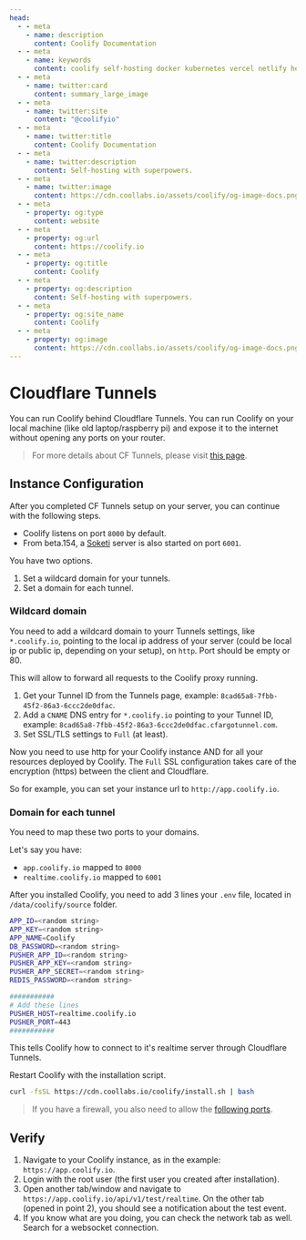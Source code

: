 ```yaml
---
head:
  - - meta
    - name: description
      content: Coolify Documentation
  - - meta
    - name: keywords
      content: coolify self-hosting docker kubernetes vercel netlify heroku render digitalocean aws gcp azure
  - - meta
    - name: twitter:card
      content: summary_large_image
  - - meta
    - name: twitter:site
      content: "@coolifyio"
  - - meta
    - name: twitter:title
      content: Coolify Documentation
  - - meta
    - name: twitter:description
      content: Self-hosting with superpowers.
  - - meta
    - name: twitter:image
      content: https://cdn.coollabs.io/assets/coolify/og-image-docs.png
  - - meta
    - property: og:type
      content: website
  - - meta
    - property: og:url
      content: https://coolify.io
  - - meta
    - property: og:title
      content: Coolify
  - - meta
    - property: og:description
      content: Self-hosting with superpowers.
  - - meta
    - property: og:site_name
      content: Coolify
  - - meta
    - property: og:image
      content: https://cdn.coollabs.io/assets/coolify/og-image-docs.png
---
```


# Cloudflare Tunnels

You can run Coolify behind Cloudflare Tunnels. You can run Coolify on your local machine (like old laptop/raspberry pi) and expose it to the internet without opening any ports on your router.

> For more details about CF Tunnels, please visit [this page](https://developers.cloudflare.com/cloudflare-one/connections/connect-networks/).

## Instance Configuration

After you completed CF Tunnels setup on your server, you can continue with the following steps.

- Coolify listens on port `8000` by default.
- From beta.154, a [Soketi](https://docs.soketi.app/) server is also started on port `6001`.


You have two options.
1. Set a wildcard domain for your tunnels.
2. Set a domain for each tunnel.

### Wildcard domain

You need to add a wildcard domain to yourr Tunnels settings, like `*.coolify.io`, pointing to the local ip address of your server (could be local ip or public ip, depending on your setup), on `http`. Port should be empty or 80.

This will allow to forward all requests to the Coolify proxy running.

1. Get your Tunnel ID from the Tunnels page, example: `8cad65a8-7fbb-45f2-86a3-6ccc2de0dfac`.
2. Add a `CNAME` DNS entry for `*.coolify.io` pointing to your Tunnel ID, example: `8cad65a8-7fbb-45f2-86a3-6ccc2de0dfac.cfargotunnel.com`.
3. Set SSL/TLS settings to `Full` (at least).

Now you need to use http for your Coolify instance AND for all your resources deployed by Coolify. The `Full` SSL configuration takes care of the encryption (https) between the client and Cloudflare.

So for example, you can set your instance url to `http://app.coolify.io`. 

### Domain for each tunnel
You need to map these two ports to your domains.

Let's say you have:
- `app.coolify.io` mapped to `8000`
- `realtime.coolify.io` mapped to `6001`

After you installed Coolify, you need to add 3 lines your `.env` file, located in `/data/coolify/source` folder.

```bash
APP_ID=<random string>
APP_KEY=<random string>
APP_NAME=Coolify
DB_PASSWORD=<random string>
PUSHER_APP_ID=<random string>
PUSHER_APP_KEY=<random string>
PUSHER_APP_SECRET=<random string>
REDIS_PASSWORD=<random string>

###########
# Add these lines
PUSHER_HOST=realtime.coolify.io
PUSHER_PORT=443
###########
```

This tells Coolify how to connect to it's realtime server through Cloudflare Tunnels.

Restart Coolify with the installation script.

```bash
curl -fsSL https://cdn.coollabs.io/coolify/install.sh | bash
```

> If you have a firewall, you also need to allow the [following ports](./configuration.md#firewall).
## Verify

1. Navigate to your Coolify instance, as in the example: `https://app.coolify.io`.
2. Login with the root user (the first user you created after installation).
3. Open another tab/window and navigate to `https://app.coolify.io/api/v1/test/realtime`. On the other tab (opened in point 2), you should see a notification about the test event.
4. If you know what are you doing, you can check the network tab as well. Search for a websocket connection.
